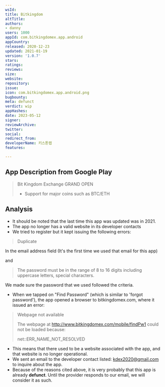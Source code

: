 ```yaml
---
wsId: 
title: Bitkingdom
altTitle: 
authors:
- danny
users: 1000
appId: com.bitkingdomex.app.android
appCountry: 
released: 2020-12-23
updated: 2021-01-19
version: '1.0.7'
stars: 
ratings: 
reviews: 
size: 
website: 
repository: 
issue: 
icon: com.bitkingdomex.app.android.png
bugbounty: 
meta: defunct
verdict: wip
appHashes: 
date: 2023-05-12
signer: 
reviewArchive: 
twitter: 
social: 
redirect_from: 
developerName: 키스톤랩
features: 

---
```


## App Description from Google Play 

> Bit Kingdom Exchange GRAND OPEN
> - Support for major coins such as BTC/ETH

## Analysis 

- It should be noted that the last time this app was updated was in 2021.
- The app no longer has a valid website in its developer contacts
- We tried to register but it kept issuing the following errors: 

> Duplicate 

In the email address field (It's the first time we used that email for this app) 

and 

> The password must be in the range of 8 to 16 digits including uppercase letters, special characters.

We made sure the password that we used followed the criteria.

- When we tapped on "Find Password" (which is similar to 'forgot password'), the app opened a browser to bitkingdomex.com, where it issued an error: 

> Webpage not available 
>
> The webpage at http://www.bitkingdomex.com/mobile/findPw1 could not be loaded because: 
>
> net::ERR_NAME_NOT_RESOLVED 

- This means that there used to be a website associated with the app, and that website is no longer operational. 
- We sent an email to the developer contact listed: kdex2020@gmail.com to inquire about the app. 
- Because of the reasons cited above, it is very probably that this app is already **defunct**. Until the provider responds to our email, we will consider it as such.



